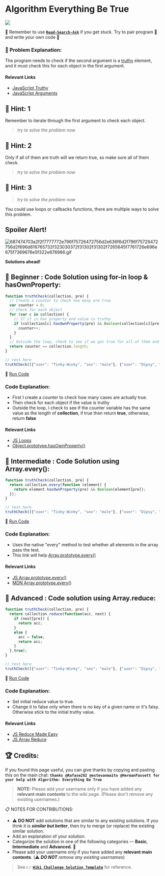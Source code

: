 # Algorithm Everything Be True

![](https://i.imgur.com/oKEJJJI.jpg)

:triangular_flag_on_post: Remember to use [**`Read-Search-Ask`**](FreeCodeCamp-Get-Help) if you get stuck. Try to pair program :busts_in_silhouette: and write your own code :pencil:

### :checkered_flag: Problem Explanation:

The program needs to check if the second argument is a [truthy](JS-Truthy) element, and it must check this for each object in the first argument.

#### Relevant Links

- [JavaScript Truthy](JS-Truthy)
- [JavaScript Arguments](JS-Arguments.md)

## :speech_balloon: Hint: 1

Remember to iterate through the first argument to check each object.

> _try to solve the problem now_

## :speech_balloon: Hint: 2

Only if all of them are truth will we return true, so make sure all of them check.

> _try to solve the problem now_

## :speech_balloon: Hint: 3

> _try to solve the problem now_

You could use loops or callbacks functions, there are multiple ways to solve this problem.

## Spoiler Alert!

![687474703a2f2f7777772e796f75726472756d2e636f6d2f796f75726472756d2f696d616765732f323030372f31302f31302f7265645f7761726e696e675f7369676e5f322e676966.gif](https://files.gitter.im/FreeCodeCamp/Wiki/nlOm/thumb/687474703a2f2f7777772e796f75726472756d2e636f6d2f796f75726472756d2f696d616765732f323030372f31302f31302f7265645f7761726e696e675f7369676e5f322e676966.gif)

**Solutions ahead!**

## :beginner: Beginner : Code Solution using for-in loop & hasOwnProperty:

```javascript
function truthCheck(collection, pre) {
  // Create a counter to check how many are true.
  var counter = 0;
  // Check for each object
  for (var c in collection) {
    // If it is has property and value is truthy
    if (collection[c].hasOwnProperty(pre) && Boolean(collection[c][pre])) {
      counter++;
    }
  }
  // Outside the loop, check to see if we got true for all of them and return true or false
  return counter == collection.length;
}

// test here
truthCheck([{"user": "Tinky-Winky", "sex": "male"}, {"user": "Dipsy", "sex": "male"}, {"user": "Laa-Laa", "sex": "female"}, {"user": "Po", "sex": "female"}], "sex");
```

:rocket: [Run Code](https://repl.it/CLnw/0)

### Code Explanation:

- First I create a counter to check how many cases are actually true.
- Then check for each object if the value is truthy
- Outside the loop, I check to see if the counter variable has the same value as the length of **collection**, if true then return **true**, otherwise, return **false**

#### Relevant Links

- [JS Loops](JS-Loops)
- [Object.prototype.hasOwnProperty()](https://developer.mozilla.org/en/docs/Web/JavaScript/Reference/Global_Objects/Object/hasOwnProperty)

## :sunflower: Intermediate : Code Solution using Array.every():

```javascript
function truthCheck(collection, pre) {
  return collection.every(function (element) {
    return element.hasOwnProperty(pre) && Boolean(element[pre]);
  });
}

// test here
truthCheck([{"user": "Tinky-Winky", "sex": "male"}, {"user": "Dipsy", "sex": "male"}, {"user": "Laa-Laa", "sex": "female"}, {"user": "Po", "sex": "female"}], "sex");
```

:rocket: [Run Code](https://repl.it/CLny/0)

### Code Explanation:

- Uses the native "every" method to test whether all elements in the array pass the test.
- This link will help [Array.prototype.every()](https://developer.mozilla.org/en-US/docs/Web/JavaScript/Reference/Global_Objects/Array/every)

#### Relevant Links

- [JS Array.prototype.every()](JS-Array-Prototype-Every)
- [MDN Array.prototype.every()](https://developer.mozilla.org/en-US/docs/Web/JavaScript/Reference/Global_Objects/Array/every)

## :rotating_light: Advanced : Code solution using Array.reduce:

```javascript
function truthCheck(collection, pre) {
  return collection.reduce(function(acc, next) {
    if (next[pre]) {
      return acc;
    } 
    else {
      acc = false;
      return acc;
    }
  },true);
}

// test here
truthCheck([{"user": "Tinky-Winky", "sex": "male"}, {"user": "Dipsy", "sex": "male"}, {"user": "Laa-Laa", "sex": "female"}, {"user": "Po", "sex": "female"}], "sex");
```

:rocket: [Run Code](https://repl.it/CLnv/0)

### Code Explanation:

- Set initial reduce value to true.
- Change it to false only when there is no key of a given name or it's falsy. Otherwise stick to the initial truthy value.

#### Relevant Links

- [JS Reduce Made Easy](JS-Reduce-Made-Easy)
- [JS Array Reduce](JS-Array-Prototype-Reduce)

## :trophy: Credits:

If you found this page useful, you can give thanks by copying and pasting this on the main chat: **`thanks @Rafase282 @estevanmaito @HermanFassett for your help with Algorithm: Everything Be True`**

> **NOTE:** Please add your username only if you have added any **relevant main contents** to the wiki page. (Please don't remove any existing usernames.)

:clipboard: NOTES FOR CONTRIBUTIONS:

- :warning: **DO NOT** add solutions that are similar to any existing solutions. If you think it is **_similar but better_**, then try to merge (or replace) the existing similar solution.
- Add an explanation of your solution.
- Categorize the solution in one of the following categories &mdash; **Basic**, **Intermediate** and **Advanced**. :traffic_light:
- Please add your username only if you have added any **relevant main contents**. (:warning: **_DO NOT_** _remove any existing usernames_)

> See :point_right: [**`Wiki Challenge Solution Template`**](Wiki-Template-Challenge-Solution) for reference.
